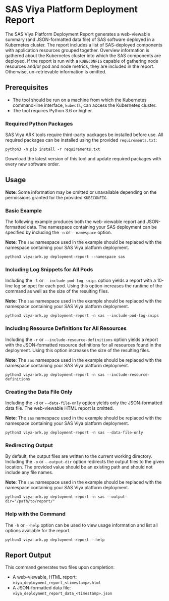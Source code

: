 # SAS Viya Platform Deployment Report

The SAS Viya Platform Deployment Report generates a web-viewable summary (and JSON-formatted data file) of SAS software deployed
in a Kubernetes cluster. The report includes a list of SAS-deployed components with application resources grouped
together. Overview information is gathered about the Kubernetes cluster into which the SAS components are deployed. If
the report is run with a `KUBECONFIG` capable of gathering node resources and/or pod and node metrics, they are
included in the report. Otherwise, un-retrievable information is omitted.

## Prerequisites

- The tool should be run on a machine from which the Kubernetes command-line interface, `kubectl`, can access the Kubernetes cluster. 
- The tool requires Python 3.6 or higher.  

### Required Python Packages

SAS Viya ARK tools require third-party packages be installed before use. All required packages can be installed using the provided `requirements.txt`:

```commandline
python3 -m pip install -r requirements.txt
```

Download the latest version of this tool and update required packages with every new software order.

## Usage

**Note**: Some information may be omitted or unavailable depending on the permissions granted for the provided
`KUBECONFIG`.

### Basic Example

The following example produces both the web-viewable report and JSON-formatted data. The namespace containing your SAS
deployment can be specified by including the `-n` or `--namespace` option.

**Note**: The `sas` namespace used in the example should be replaced with the namespace containing your SAS Viya platform deployment.

```commandline
python3 viya-ark.py deployment-report --namespace sas
```

### Including Log Snippets for All Pods

Including the `-l` or `--include-pod-log-snips` option yields a report with a 10-line log snippet for each pod.
Using this option increases the runtime of the command as well as the size of the resulting files.

**Note**: The `sas` namespace used in the example should be replaced with the namespace containing your SAS Viya platform deployment.

```commandline
python3 viya-ark.py deployment-report -n sas --include-pod-log-snips
```

### Including Resource Definitions for All Resources

Including the `-r` or `--include-resource-definitions` option yields a report with the JSON-formatted resource
definitions for all resources found in the deployment. Using this option increases the size of the resulting files.

**Note**: The `sas` namespace used in the example should be replaced with the namespace containing your SAS Viya platform deployment.

```commandline
python3 viya-ark.py deployment-report -n sas --include-resource-definitions
```

### Creating the Data File Only

Including the `-d` or `--data-file-only` option yields only the JSON-formatted data file. The web-viewable HTML report
is omitted.

**Note**: The `sas` namespace used in the example should be replaced with the namespace containing your SAS Viya platform deployment.

```commandline
python3 viya-ark.py deployment-report -n sas --data-file-only
```

### Redirecting Output

By default, the output files are written to the current working directory. Including the `-o` or `--output-dir` option
redirects the output files to the given location. The provided value should be an existing path and should not include
any file names.

**Note**: The `sas` namespace used in the example should be replaced with the namespace containing your SAS Viya platform deployment.

```commandline
python3 viya-ark.py deployment-report -n sas --output-dir="/path/to/report/"
```

### Help with the Command

The `-h` or `--help` option can be used to view usage information and list all options available for the report.

```commandline
python3 viya-ark.py deployment-report --help
```

## Report Output

This command generates two files upon completion:

* A web-viewable, HTML report: `viya_deployment_report_<timestamp>.html`
* A JSON-formatted data file: `viya_deployment_report_data_<timestamp>.json`
